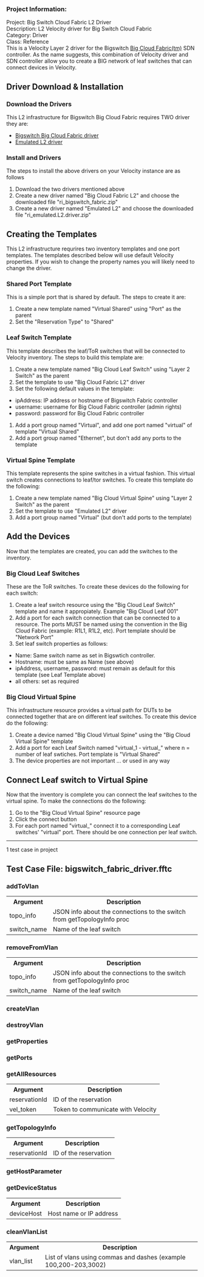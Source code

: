 ### Project Information:
Project: Big Switch Cloud Fabric L2 Driver    
Description: L2 Velocity driver for Big Switch Cloud Fabric    
Category: Driver    
Class: Reference    
This is a Velocity Layer 2 driver for the Bigswitch [Big Cloud Fabric(tm)](https://www.bigswitch.com/products/big-cloud-fabric) SDN controller. As the name suggests, this combination of Velocity driver and SDN controller allow you to create a BIG network of leaf switches that can connect devices in Velocity.    
## Driver Download & Installation  
### Download the Drivers  
This L2 infrastructure for Bigswitch Big Cloud Fabric requires TWO driver they are:    
* [Bigswitch Big Cloud Fabric driver](https://developer.spirent.com/zips/velocity/ri_bigswitch_fabric.zip)  
* [Emulated L2 driver](https://developer.spirent.com/zips/velocity/ri_emulated.L2.driver.zip)    
### Install and  Drivers  
The steps to install the above drivers on your Velocity instance are as follows    
1. Download the two drivers mentioned above  
1. Create a new driver named "Big Cloud Fabric L2" and choose the downloaded file "ri_bigswitch_fabric.zip"  
1. Create a new driver named "Emulated L2" and choose the downloaded file "ri_emulated.L2.driver.zip"  
## Creating the Templates  
This L2 infrastructure requrires two inventory templates and one port templates. The templates described below will use default Velocity properties. If you wish to change the property names you will likely need to change the driver.    
### Shared Port Template  
This is a simple port that is shared by default. The steps to create it are:    
1. Create a new template named "Virtual Shared" using "Port" as the parent  
1. Set the "Reservation Type" to "Shared"  
### Leaf Switch Template  
This template describes the leaf/ToR switches that will be connected to Velocity inventory. The steps to build this template are:    
1. Create a new template named "Big Cloud Leaf Switch" using "Layer 2 Switch" as the parent  
1. Set the template to use "Big Cloud Fabric L2" driver  
1. Set the following default values in the template:  
  + ipAddress: IP address or hostname of Bigswitch Fabric controller  
  + username: username for Big Cloud Fabric controller (admin rights)  
  + password: password for Big Cloud Fabric controller  
1. Add a port group named "Virtual", and add one port named "virtual" of template "Virtual Shared"  
1. Add a port group named "Ethernet", but don't add any ports to the template  
### Virtual Spine Template  
This template represents the spine switches in a virtual fashion. This virtual switch creates connections to leaf/tor switches. To create this template do the following:    
1. Create a new template named "Big Cloud Virtual Spine" using "Layer 2 Switch" as the parent  
1. Set the template to use "Emulated L2" driver  
1. Add a port group named "Virtual" (but don't add ports to the template)  
## Add the Devices  
Now that the templates are created, you can add the switches to the inventory.    
### Big Cloud Leaf Switches  
These are the ToR switches. To create these devices do the following for each switch:    
1. Create a leaf switch resource using the "Big Cloud Leaf Switch" template and name it appropiately. Example "Big Cloud Leaf 001"  
1. Add a port for each switch connection that can be connected to a resource. The ports MUST be named using the convention in the Big Cloud Fabric (example: R1L1, R1L2, etc).  Port template should be "Network Port"</li>  
1. Set leaf switch properties as follows:  
  - Name: Same switch name as set in Bigswtich controller.  
  - Hostname: must be same as Name (see above)  
  - ipAddress, username, password: must remain as default for this template (see Leaf Template above)  
  - all others: set as required  
### Big Cloud Virtual Spine  
This infrastructure resource provides a virtual path for DUTs to be connected together that are on different leaf switches. To create this device do the following:    
1. Create a device named "Big Cloud Virtual Spine" using the "Big Cloud Virtual Spine" template  
1. Add a port for each Leaf Switch named "virtual_1 - virtual_<n>" where n = number of leaf swtiches. Port template is "Virtual Shared"  
1. The device properties are not important ... or used in any way  
## Connect Leaf switch to Virtual Spine  
Now that the inventory is complete you can connect the leaf switches to the virtual spine. To make the connections do the following:    
1. Go to the "Big Cloud Virtual Spine" resource page  
1. Click the connect button  
1. For each port named "virtual_<n>" connect it to a corresponding Leaf switches' "virtual" port. There should be one connection per leaf switch.
 ----
1 test case in project
## Test Case File: bigswitch_fabric_driver.fftc
### addToVlan
<table><tr><th>Argument</th><th>Description</th></tr>
<tr><td>topo_info</td><td>JSON info about the connections to the switch from getTopologyInfo proc</tr></td>
<tr><td>switch_name</td><td>Name of the leaf switch</tr></td></table>

### removeFromVlan
<table><tr><th>Argument</th><th>Description</th></tr>
<tr><td>topo_info</td><td>JSON info about the connections to the switch from getTopologyInfo proc</tr></td>
<tr><td>switch_name</td><td>Name of the leaf switch</tr></td></table>

### createVlan
### destroyVlan
### getProperties
### getPorts
### getAllResources
<table><tr><th>Argument</th><th>Description</th></tr>
<tr><td>reservationId</td><td>ID of the reservation</tr></td>
<tr><td>vel_token</td><td>Token to communicate with Velocity</tr></td></table>

### getTopologyInfo
<table><tr><th>Argument</th><th>Description</th></tr>
<tr><td>reservationId</td><td>ID of the reservation</tr></td></table>

### getHostParameter
### getDeviceStatus
<table><tr><th>Argument</th><th>Description</th></tr>
<tr><td>deviceHost</td><td>Host name or IP address</tr></td></table>

### cleanVlanList
<table><tr><th>Argument</th><th>Description</th></tr>
<tr><td>vlan_list</td><td>List of vlans using commas and dashes (example 100,200-203,3002)</tr></td></table>
